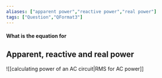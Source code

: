 ```yaml
---
aliases: ["apparent power","reactive power","real power"]
tags: ["Question","QFormat3"]
---
```


#### What is the equation for
## Apparent, reactive and real power

![[calculating power of an AC circuit|RMS for AC power]]
